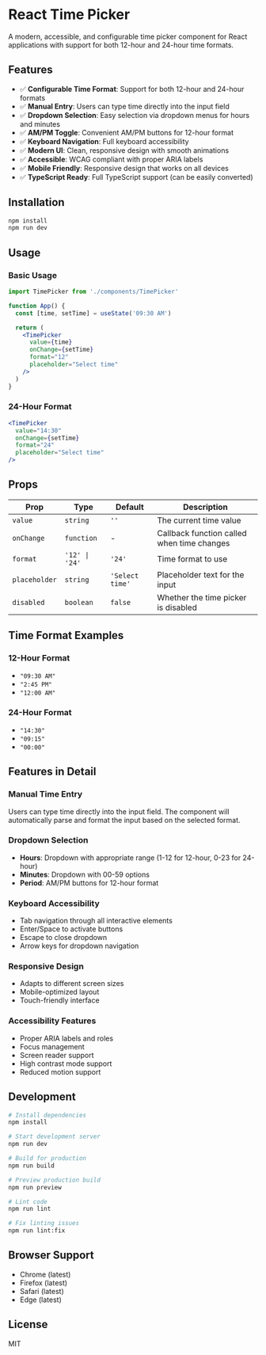 # React Time Picker

A modern, accessible, and configurable time picker component for React applications with support for both 12-hour and 24-hour time formats.

## Features

- ✅ **Configurable Time Format**: Support for both 12-hour and 24-hour formats
- ✅ **Manual Entry**: Users can type time directly into the input field
- ✅ **Dropdown Selection**: Easy selection via dropdown menus for hours and minutes
- ✅ **AM/PM Toggle**: Convenient AM/PM buttons for 12-hour format
- ✅ **Keyboard Navigation**: Full keyboard accessibility
- ✅ **Modern UI**: Clean, responsive design with smooth animations
- ✅ **Accessible**: WCAG compliant with proper ARIA labels
- ✅ **Mobile Friendly**: Responsive design that works on all devices
- ✅ **TypeScript Ready**: Full TypeScript support (can be easily converted)

## Installation

```bash
npm install
npm run dev
```

## Usage

### Basic Usage

```jsx
import TimePicker from './components/TimePicker'

function App() {
  const [time, setTime] = useState('09:30 AM')

  return (
    <TimePicker
      value={time}
      onChange={setTime}
      format="12"
      placeholder="Select time"
    />
  )
}
```

### 24-Hour Format

```jsx
<TimePicker
  value="14:30"
  onChange={setTime}
  format="24"
  placeholder="Select time"
/>
```

## Props

| Prop | Type | Default | Description |
|------|------|---------|-------------|
| `value` | `string` | `''` | The current time value |
| `onChange` | `function` | - | Callback function called when time changes |
| `format` | `'12' \| '24'` | `'24'` | Time format to use |
| `placeholder` | `string` | `'Select time'` | Placeholder text for the input |
| `disabled` | `boolean` | `false` | Whether the time picker is disabled |

## Time Format Examples

### 12-Hour Format
- `"09:30 AM"`
- `"2:45 PM"`
- `"12:00 AM"`

### 24-Hour Format
- `"14:30"`
- `"09:15"`
- `"00:00"`

## Features in Detail

### Manual Time Entry
Users can type time directly into the input field. The component will automatically parse and format the input based on the selected format.

### Dropdown Selection
- **Hours**: Dropdown with appropriate range (1-12 for 12-hour, 0-23 for 24-hour)
- **Minutes**: Dropdown with 00-59 options
- **Period**: AM/PM buttons for 12-hour format

### Keyboard Accessibility
- Tab navigation through all interactive elements
- Enter/Space to activate buttons
- Escape to close dropdown
- Arrow keys for dropdown navigation

### Responsive Design
- Adapts to different screen sizes
- Mobile-optimized layout
- Touch-friendly interface

### Accessibility Features
- Proper ARIA labels and roles
- Focus management
- Screen reader support
- High contrast mode support
- Reduced motion support

## Development

```bash
# Install dependencies
npm install

# Start development server
npm run dev

# Build for production
npm run build

# Preview production build
npm run preview

# Lint code
npm run lint

# Fix linting issues
npm run lint:fix
```

## Browser Support

- Chrome (latest)
- Firefox (latest)
- Safari (latest)
- Edge (latest)

## License

MIT
